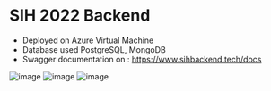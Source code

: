 #  SIH 2022 Backend

- Deployed on Azure Virtual Machine
- Database used PostgreSQL, MongoDB
- Swagger documentation on : https://www.sihbackend.tech/docs

![image](https://user-images.githubusercontent.com/49728410/160565714-958548ac-c78b-41e8-a42f-b662b37cf1ed.png)
![image](https://user-images.githubusercontent.com/49728410/160565765-50a5b0cb-bdda-4bb8-ac1f-564731ac1641.png)
![image](https://user-images.githubusercontent.com/49728410/160565813-69276a19-ba67-493c-8900-9abcbef4a55b.png)

